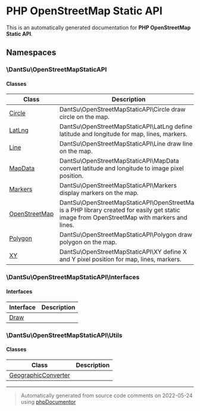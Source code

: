 
# PHP OpenStreetMap Static API

This is an automatically generated documentation for **PHP OpenStreetMap Static API**.


## Namespaces


### \DantSu\OpenStreetMapStaticAPI

#### Classes

| Class | Description |
|---    |---          |
| [Circle](./classes/DantSu/OpenStreetMapStaticAPI/Circle.md) | DantSu\OpenStreetMapStaticAPI\Circle draw circle on the map.|
| [LatLng](./classes/DantSu/OpenStreetMapStaticAPI/LatLng.md) | DantSu\OpenStreetMapStaticAPI\LatLng define latitude and longitude for map, lines, markers.|
| [Line](./classes/DantSu/OpenStreetMapStaticAPI/Line.md) | DantSu\OpenStreetMapStaticAPI\Line draw line on the map.|
| [MapData](./classes/DantSu/OpenStreetMapStaticAPI/MapData.md) | DantSu\OpenStreetMapStaticAPI\MapData convert latitude and longitude to image pixel position.|
| [Markers](./classes/DantSu/OpenStreetMapStaticAPI/Markers.md) | DantSu\OpenStreetMapStaticAPI\Markers display markers on the map.|
| [OpenStreetMap](./classes/DantSu/OpenStreetMapStaticAPI/OpenStreetMap.md) | DantSu\OpenStreetMapStaticAPI\OpenStreetMap is a PHP library created for easily get static image from OpenStreetMap with markers and lines.|
| [Polygon](./classes/DantSu/OpenStreetMapStaticAPI/Polygon.md) | DantSu\OpenStreetMapStaticAPI\Polygon draw polygon on the map.|
| [XY](./classes/DantSu/OpenStreetMapStaticAPI/XY.md) | DantSu\OpenStreetMapStaticAPI\XY define X and Y pixel position for map, lines, markers.|




### \DantSu\OpenStreetMapStaticAPI\Interfaces




#### Interfaces

| Interface | Description |
|---    |---          |
| [Draw](./classes/DantSu/OpenStreetMapStaticAPI/Interfaces/Draw.md) | |



### \DantSu\OpenStreetMapStaticAPI\Utils

#### Classes

| Class | Description |
|---    |---          |
| [GeographicConverter](./classes/DantSu/OpenStreetMapStaticAPI/Utils/GeographicConverter.md) | |




---
> Automatically generated from source code comments on 2022-05-24 using [phpDocumentor](http://www.phpdoc.org/)
